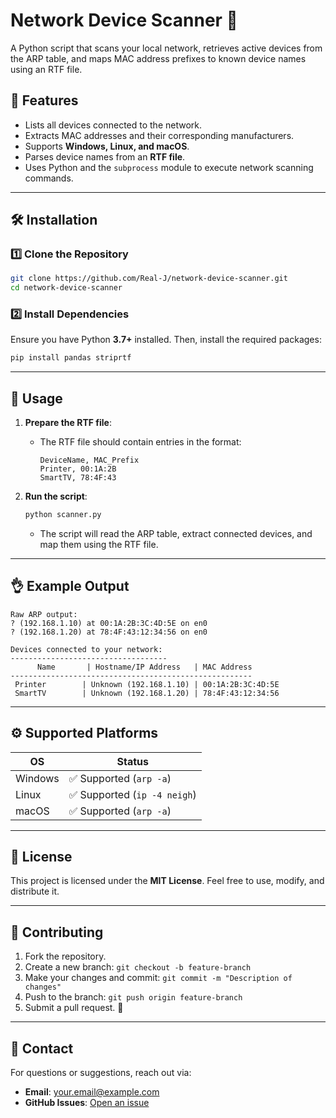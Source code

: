 # Network Device Scanner 🔧

A Python script that scans your local network, retrieves active devices from the ARP table, and maps MAC address prefixes to known device names using an RTF file.

## 🚀 Features
- Lists all devices connected to the network.
- Extracts MAC addresses and their corresponding manufacturers.
- Supports **Windows, Linux, and macOS**.
- Parses device names from an **RTF file**.
- Uses Python and the `subprocess` module to execute network scanning commands.

---

## 🛠 Installation
### **1️⃣ Clone the Repository**
```sh
git clone https://github.com/Real-J/network-device-scanner.git
cd network-device-scanner
```

### **2️⃣ Install Dependencies**
Ensure you have Python **3.7+** installed. Then, install the required packages:
```sh
pip install pandas striprtf
```

---

## 📌 Usage
1. **Prepare the RTF file**:
   - The RTF file should contain entries in the format:
     ```
     DeviceName, MAC_Prefix
     Printer, 00:1A:2B
     SmartTV, 78:4F:43
     ```

2. **Run the script**:
   ```sh
   python scanner.py
   ```
   - The script will read the ARP table, extract connected devices, and map them using the RTF file.

---

## 👌 Example Output
```
Raw ARP output:
? (192.168.1.10) at 00:1A:2B:3C:4D:5E on en0
? (192.168.1.20) at 78:4F:43:12:34:56 on en0

Devices connected to your network:
-----------------------------------
      Name       | Hostname/IP Address   | MAC Address
------------------------------------------------------
 Printer        | Unknown (192.168.1.10) | 00:1A:2B:3C:4D:5E
 SmartTV        | Unknown (192.168.1.20) | 78:4F:43:12:34:56
```

---

## ⚙ Supported Platforms
| OS      | Status |
|---------|--------|
| Windows | ✅ Supported (`arp -a`) |
| Linux   | ✅ Supported (`ip -4 neigh`) |
| macOS   | ✅ Supported (`arp -a`) |

---

## 💜 License
This project is licensed under the **MIT License**. Feel free to use, modify, and distribute it.

---

## 🤝 Contributing
1. Fork the repository.
2. Create a new branch: `git checkout -b feature-branch`
3. Make your changes and commit: `git commit -m "Description of changes"`
4. Push to the branch: `git push origin feature-branch`
5. Submit a pull request. 🚀

---

## 📧 Contact
For questions or suggestions, reach out via:
- **Email**: your.email@example.com
- **GitHub Issues**: [Open an issue](https://github.com/yourusername/network-device-scanner/issues)


